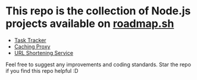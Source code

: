 # This repo is the collection of Node.js projects available on [roadmap.sh](https://roadmap.sh/)

- [Task Tracker](https://roadmap.sh/projects/task-tracker)
- [Caching Proxy](https://roadmap.sh/projects/caching-server)
- [URL Shortening Service](https://roadmap.sh/projects/url-shortening-service)

Feel free to suggest any improvements and coding standards. 
Star the repo if you find this repo helpful :D